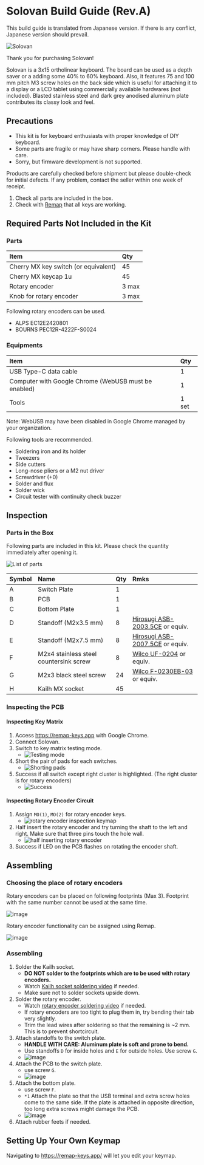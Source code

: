 # Solovan Build Guide (Rev.A)

This build guide is translated from Japanese version. If there is any conflict, Japanese version should prevail.

![Solovan](./img/solovan.jpeg)

Thank you for purchasing Solovan! 

Solovan is a 3x15 ortholinear keyboard. The board can be used as a depth saver or a adding some 40% to 60% keyboard. Also, it features 75 and 100 mm pitch M3 screw holes on the back side which is useful for attaching it to a display or a LCD tablet using commercially available hardwares (not included). Blasted stainless steel and dark grey anodised aluminum plate contributes its classy look and feel.


## Precautions

- This kit is for keyboard enthusiasts with proper knowledge of DIY keyboard.
- Some parts are fragile or may have sharp corners. Please handle with care.
- Sorry, but firmware development is not supported.

Products are carefully checked before shipment but please double-check for initial defects. If any problem, contact the seller within one week of receipt.

1. Check all parts are included in the box.
2. Check with [Remap](https://remap-keys.app) that all keys are working.

## Required Parts Not Included in the Kit

### Parts

|Item|Qty|
|:--|:--|
|Cherry MX key switch (or equivalent)|45|
|Cherry MX keycap 1u|45|
|Rotary encoder|3 max|
|Knob for rotary encoder|3 max|

Following rotary encoders can be used.

- ALPS EC12E2420801
- BOURNS PEC12R-4222F-S0024

### Equipments

|Item|Qty|
|:--|:--|
|USB Type-C data cable|1|
|Computer with Google Chrome (WebUSB must be enabled)|1|
|Tools|1 set|

Note: WebUSB may have been disabled in Google Chrome managed by your organization.

Following tools are recommended.

- Soldering iron and its holder
- Tweezers
- Side cutters
- Long-nose pliers or a M2 nut driver
- Screwdriver (+0)
- Solder and flux
- Solder wick
- Circuit tester with continuity check buzzer

## Inspection

### Parts in the Box

Following parts are included in this kit. Please check the quantity immediately after opening it.

![List of parts](./img/step0_list.jpg)

|Symbol|Name|Qty|Rmks|
|:--|:--|:--|:--|
|A|Switch Plate|1||
|B|PCB|1||
|C|Bottom Plate|1||
|D|Standoff (M2x3.5 mm)|8|[Hirosugi ASB-2003.5CE](https://hirosugi.co.jp/products/B/ASB-CE.html) or equiv.|
|E|Standoff (M2x7.5 mm)|8|[Hirosugi ASB-2007.5CE](https://hirosugi.co.jp/products/B/ASB-CE.html) or equiv.|
|F|M2x4 stainless steel countersink screw|8|[Wilco UF-0204](https://wilco.jp/products/U/UF.html#page1) or equiv.|
|G|M2x3 black steel screw|24|[Wilco F-0230EB-03](https://wilco.jp/products/F/F-EB-03.html) or equiv.|
|H|Kailh MX socket|45||

### Inspecting the PCB

#### Inspecting Key Matrix

1. Access https://remap-keys.app with Google Chrome.
2. Connect Solovan.
3. Switch to key matrix testing mode.
    - ![Testing mode](./img/test_matrix_mode.png)
4. Short the pair of pads for each switches.
    - ![Shorting pads](./img/testing_switch_pad.jpg)
5. Success if all switch except right cluster is highlighted. (The right cluster is for rotary encoders)
    - ![Success](./img/matrix_ok.png)

#### Inspecting Rotary Encoder Circuit

1. Assign `MO(1)`, `MO(2)` for rotary encoder keys.
    - ![rotary encoder inspection keymap](./img/rotary_encoder_test_keymap.png)
2. Half insert the rotary encoder and try turning the shaft to the left and right. Make sure that three pins touch the hole wall.
    - ![half inserting rotary encoder](./img/testing_rotary_encoder.jpg)
3. Success if LED on the PCB flashes on rotating the encoder shaft.

## Assembling

### Choosing the place of rotary encoders

Rotary encoders can be placed on following footprints (Max 3). Footprint with the same number cannot be used at the same time. 

![image](./img/rotary_encoder_slots.jpg)

Rotary encoder functionality can be assigned using Remap.

![image](./img/remap_rotary_encoder_positions.jpg)

### Assembling

1. Solder the Kailh socket.
    - **DO NOT solder to the footprints which are to be used with rotary encoders.**
    - Watch [Kailh socket soldering video](https://youtu.be/Mo56qdbEFzs) if needed.
    - Make sure not to solder sockets upside down.
2. Solder the rotary encoder.
    - Watch [rotary encoder soldering video](https://youtu.be/kJmX0Eaabzc) if needed.
    - If rotary encoders are too tight to plug them in, try bending their tab very slightly.
    - Trim the lead wires after soldering so that the remaining is ~2 mm. This is to prevent shortcircuit.
3. Attach standoffs to the switch plate.
    - **HANDLE WITH CARE: Aluminum plate is soft and prone to bend.**
    - Use standoffs `D` for inside holes and `E` for outside holes. Use screw `G`.
    - ![image](./img/step1_studs.jpg)
4. Attach the PCB to the switch plate.
    - use screw `G`.
    - ![image](./img/step2_pcb.jpg)
5. Attach the bottom plate.
    - use screw `F`.
    - `*1` Attach the plate so that the USB terminal and extra screw holes come to the same side. If the plate is attached in opposite direction, too long extra screws might damage the PCB.
    - ![image](./img/step3_backplate.jpg)
6. Attach rubber feets if needed.

## Setting Up Your Own Keymap

Navigating to https://remap-keys.app/ will let you edit your keymap.